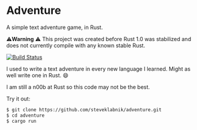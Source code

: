 # Adventure

A simple text adventure game, in Rust.

⚠️**Warning** ⚠️ This project was created before Rust 1.0 was stabilized and does not currently compile with any known stable Rust.

[![Build Status](https://travis-ci.org/steveklabnik/adventure.svg)](https://travis-ci.org/steveklabnik/adventure)

I used to write a text adventure in every new language I learned. Might as well
write one in Rust. :smile:

I am still a n00b at Rust so this code may not be the best.


Try it out:

```bash
$ git clone https://github.com/steveklabnik/adventure.git
$ cd adventure
$ cargo run
```
